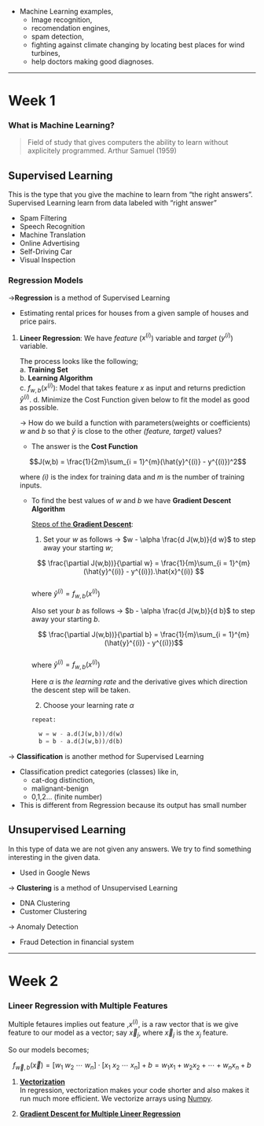- Machine Learning examples,
    - Image recognition,
    - recomendation engines,
    - spam detection,
    - fighting against climate changing by locating best places for wind turbines,
    - help doctors making good diagnoses.

---

# Week 1

### What is Machine Learning?

> Field of study that gives computers the ability to learn without axplicitely programmed.
Arthur Samuel (1959)
>

## Supervised Learning

This is the type that you give the machine to learn from “the right answers”.  Supervised Learning learn from  data labeled with “right answer”

- Spam Filtering
- Speech Recognition
- Machine Translation
- Online Advertising
- Self-Driving Car
- Visual Inspection

### Regression Models
→**Regression** is a method of Supervised Learning

- Estimating rental prices for houses from a given sample of houses and price pairs.  

1. **Lineer Regression**:
   We have _feature_ ($x^{(i)}$) variable and _target_ ($y^{(i)}$) variable.

   The process looks like the following;  
   a. **Training Set**  
   b. **Learning Algorithm**  
   c. $f_{w,b}(x^{(i)})$: Model that takes feature _x_ as input and returns prediction $\hat{y}^{(i)}$.
   d. Minimize the Cost Function given below to fit the model as good as possible.

   → How do we build a function with parameters(weights or coefficients) $w$ and $b$ so that $\hat{y}$ is close to the other _(feature, target)_ values?

   * The answer is the **Cost Function**

    $$J(w,b) = \frac{1}{2m}\sum_{i = 1}^{m}(\hat{y}^{(i)} - y^{(i)})^2$$  

    where _(i)_ is the index for training data and _m_ is the number of training inputs.

    * To find the best values of $w$ and $b$ we have **Gradient Descent Algorithm**

      <ins>Steps of the **Gradient Descent**</ins>:

      1. Set your $w$ as follows &rarr; $w - \alpha \frac{d J(w,b)}{d w}$ to step away your starting $w$;

      $$ \frac{\partial J(w,b))}{\partial w} = \frac{1}{m}\sum_{i = 1}^{m}(\hat{y}^{(i)} - y^{(i)}).\hat{x}^{(i)} $$  
      where $\hat{y}^{(i)} = f_{w,b}(x^{(i)})$

      Also set your $b$ as follows &rarr; $b - \alpha \frac{d J(w,b)}{d b}$ to step away your starting $b$.

      $$ \frac{\partial J(w,b))}{\partial b} = \frac{1}{m}\sum_{i = 1}^{m}(\hat{y}^{(i)} - y^{(i)})$$  
      where $\hat{y}^{(i)} = f_{w,b}(x^{(i)})$

      Here $\alpha$ is *the learning rate* and the derivative gives which direction the descent step will be taken.

      2. Choose your learning rate $\alpha$  
      ```Python
      repeat:

        w = w - a.d(J(w,b))/d(w)
        b = b - a.d(J(w,b))/d(b)
      ```


→ **Classification** is another method for Supervised Learning

- Classification predict categories (classes) like in,
    - cat-dog distinction,
    - malignant-benign
    - 0,1,2… (finite number)
- This is different from Regression because its output has small number

## Unsupervised Learning

In this type of data we are not given any answers. We try to find something interesting in the given data.

- Used in Google News

→ **Clustering** is a method of Unsupervised Learning

- DNA Clustering
- Customer Clustering

→ Anomaly Detection

- Fraud Detection in financial system

---
# Week 2

### Lineer Regression with Multiple Features

Multiple fetaures implies out feature ,$x^{(i)}$, is a raw vector that is we give feature to our model as a vector; say $\vec{x}_j$, where $\vec{x}_j$ is the $x_{j}$ feature.

So our models becomes;  

$$ f_{\vec{w},b}({\vec{x}}) = [w_{1}\ w_{2}\ \cdots\ w_{n}] \cdot [x_{1}\  x_{2}\  \cdots\ x_{n}] + b = w_{1}x_{1} + w_{2}x_{2} + \cdots + w_{n}x_{n} + b $$


1. <ins>**Vectorization**</ins>  
In regression, vectorization makes your code shorter and also makes it run much more efficient. We vectorize arrays using [Numpy](https://numpy.org/doc/stable/).

2. <ins>**Gradient Descent for Multiple Lineer Regression**</ins>
